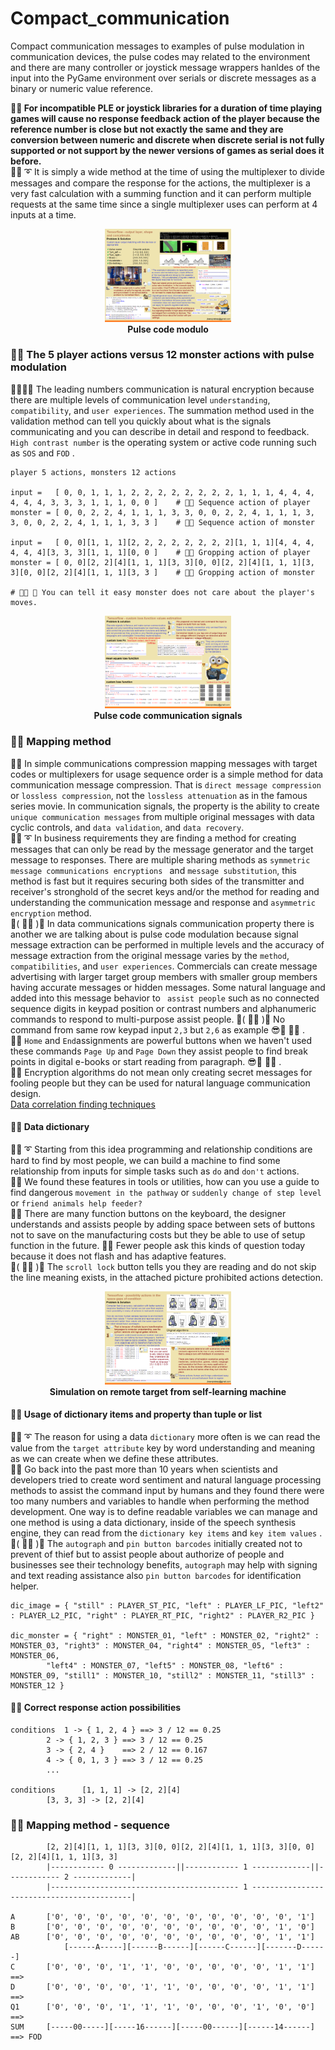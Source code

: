 # Compact_communication
Compact communication messages to examples of pulse modulation in communication devices, the pulse codes may related to the environment and there are many controller or joystick message wrappers hanldes of the input into the PyGame environment over serials or discrete messages as a binary or numeric value reference.

<b> 🧸💬 For incompatible PLE or joystick libraries for a duration of time playing games will cause no response feedback action of the player because the reference number is close but not exactly the same and they are conversion between numeric and discrete when discrete serial is not fully supported or not support by the newer versions of games as serial does it before. </b></br>
🐑💬 ➰ It is simply a wide method at the time of using the multiplexer to divide messages and compare the response for the actions, the multiplexer is a very fast calculation with a summing function and it can perform multiple requests at the same time since a single multiplexer uses can perform at 4 inputs at a time. </br>

<p align="center" width="100%">
    <img width="40%" src="https://github.com/jkaewprateep/Compact_communication/blob/main/cascade_communication.png"> </br>
    <b> Pulse code modulo </b>
</p>

### 🧸💬 The 5 player actions versus 12 monster actions with pulse modulation

🐨🎁🎵🎶 The leading numbers communication is natural encryption because there are multiple levels of communication level ```understanding```, ```compatibility```, and ```user experiences```. The summation method used in the validation method can tell you quickly about what is the signals communicating and you can describe in detail and respond to feedback. ```High contrast number``` is the operating system or active code running such as ```SOS``` and ```FOD``` . </br>

```
player 5 actions, monsters 12 actions

input =   [ 0, 0, 1, 1, 1, 2, 2, 2, 2, 2, 2, 2, 2, 1, 1, 1, 4, 4, 4, 4, 4, 4, 3, 3, 3, 1, 1, 1, 0, 0 ]    # 🧸💬 Sequence action of player 
monster = [ 0, 0, 2, 2, 4, 1, 1, 1, 3, 3, 0, 0, 2, 2, 4, 1, 1, 1, 3, 3, 0, 0, 2, 2, 4, 1, 1, 1, 3, 3 ]    # 🧸💬 Sequence action of monster

input =   [ 0, 0][1, 1, 1][2, 2, 2, 2, 2, 2, 2, 2][1, 1, 1][4, 4, 4, 4, 4, 4][3, 3, 3][1, 1, 1][0, 0 ]    # 🧸💬 Gropping action of player
monster = [ 0, 0][2, 2][4][1, 1, 1][3, 3][0, 0][2, 2][4][1, 1, 1][3, 3][0, 0][2, 2][4][1, 1, 1][3, 3 ]    # 🧸💬 Gropping action of monster

# 👧💬 🎈 You can tell it easy monster does not care about the player's moves.
```

<p align="center" width="100%">
    <img width="40%" src="https://github.com/jkaewprateep/Compact_communication/blob/main/pulse_code_modulation.png"> </br>
    <b> Pulse code communication signals </b>
</p>

### 🧸💬 Mapping method

🐐💬 In simple communications compression mapping messages with target codes or multiplexers for usage sequence order is a simple method for data communication message compression. That is ```direct message compression``` or ```lossless compression```, not the ```lossless attenuation``` as in the famous series movie. In communication signals, the property is the ability to create ```unique communication messages``` from multiple original messages with data cyclic controls, and ```data validation```, and ```data recovery```. </br>
🐑💬 ➰ In business requirements they are finding a method for creating messages that can only be read by the message generator and the target message to responses. There are multiple sharing methods as ```symmetric message communications encryptions ``` and ```message substitution```, this method is fast but it requires securing both sides of the transmitter and receiver's stronghold of the secret keys and/or the method for reading and understanding the communication message and response and ```asymmetric encryption``` method. </br>
💃( 👩‍🏫 )💬 In data communications signals communication property there is another we are talking about is pulse code modulation because signal message extraction can be performed in multiple levels and the accuracy of message extraction from the original message varies by the ```method```, ```compatibilities```, and ```user experiences```. Commercials can create message advertising with larger target group members with smaller group members having accurate messages or hidden messages. Some natural language and added into this message behavior to ``` assist people``` such as no connected sequence digits in keypad position or contrast numbers and alphanumeric commands to respond to multi-purpose assist people. 💃( 👩‍🏫 )💬 No command from same row keypad input ```2,3``` but ```2,6``` as example 😎💬 🎵🎶 . </br>
🦭💬 ```Home``` and ```End```assignments are powerful buttons when we haven't used these commands ```Page Up``` and ```Page Down``` they assist people to find break points in digital e-books or start reading from paragraph. 😎💬 🎵🎶 . </br>
🦤💬 Encryption algorithms do not mean only creating secret messages for fooling people but they can be used for natural language communication design. </br>
[ Data correlation finding techniques ](https://github.com/jkaewprateep/lessonfrom_Introduction_to_Data_Science_in_Python/blob/main/README.md)


#### 🧸💬 Data dictionary

🐑💬 ➰ Starting from this idea programming and relationship conditions are hard to find by most people, we can build a machine to find some relationship from inputs for simple tasks such as ```do``` and ```don't``` actions. </br>
🧸💬 We found these features in tools or utilities, how can you use a guide to find dangerous ```movement in the pathway``` or ```suddenly change of step level``` or ```friend animals help feeder?``` </br>
🐐💬 There are many function buttons on the keyboard, the designer understands and assists people by adding space between sets of buttons not to save on the manufacturing costs but they be able to use of setup function in the future. 🐐💬 Fewer people ask this kinds of question today because it does not flash and has adaptive features. </br>
💃( 👩‍🏫 )💬 The ```scroll lock``` button tells you they are reading and do not skip the line meaning exists, in the attached picture prohibited actions detection. </br>

<p align="center" width="100%">
    <img width="40%" src="https://github.com/jkaewprateep/Compact_communication/blob/main/monster_response_simulation.png"> </br>
    <b> Simulation on remote target from self-learning machine </b>
</p>

#### 🧸💬 Usage of dictionary items and property than tuple or list

🐑💬 ➰ The reason for using a data ```dictionary``` more often is we can read the value from the ```target attribute``` key by word understanding and meaning as we can create when we define these attributes. </br>
🦤💬 Go back into the past more than 10 years when scientists and developers tried to create word sentiment and natural language processing methods to assist the command input by humans and they found there were too many numbers and variables to handle when performing the method development. One way is to define readable variables we can manage and one method is using a data dictionary, inside of the speech synthesis engine, they can read from the ```dictionary key items``` and ```key item values``` . </br>
💃( 👩‍🏫 )💬 The ```autograph``` and ```pin button barcodes``` initially created not to prevent of thief but to assist people about authorize of people and businesses see their technology benefits, ```autograph``` may help with signing and text reading assistance also ```pin button barcodes``` for identification helper. </br>

```
dic_image = { "still" : PLAYER_ST_PIC, "left" : PLAYER_LF_PIC, "left2" : PLAYER_L2_PIC, "right" : PLAYER_RT_PIC, "right2" : PLAYER_R2_PIC }

dic_monster = { "right" : MONSTER_01, "left" : MONSTER_02, "right2" : MONSTER_03, "right3" : MONSTER_04, "right4" : MONSTER_05, "left3" : MONSTER_06,
		"left4" : MONSTER_07, "left5" : MONSTER_08, "left6" : MONSTER_09, "still1" : MONSTER_10, "still2" : MONSTER_11, "still3" : MONSTER_12 }
```

#### 🧸💬 Correct response action possibilities

```
conditions 	1 -> { 1, 2, 4 } ==> 3 / 12 == 0.25
		2 -> { 1, 2, 3 } ==> 3 / 12 == 0.25
		3 -> { 2, 4 }    ==> 2 / 12 == 0.167
		4 -> { 0, 1, 3 } ==> 3 / 12 == 0.25
		...

conditions  	[1, 1, 1] -> [2, 2][4]
		[3, 3, 3] -> [2, 2][4]
```

### 🧸💬 Mapping method - sequence
```
		[2, 2][4][1, 1, 1][3, 3][0, 0][2, 2][4][1, 1, 1][3, 3][0, 0][2, 2][4][1, 1, 1][3, 3]
		|------------ 0 -------------||------------ 1 -------------||------------ 2 -------------|
		|------------------------------------------ 1 -------------------------------------------|
			
A		['0', '0', '0', '0', '0', '0', '0', '0', '0', '0', '0', '1']
B		['0', '0', '0', '0', '0', '0', '0', '0', '0', '0', '1', '0']
AB		['0', '0', '0', '0', '0', '0', '0', '0', '0', '0', '1', '1']
			[------A-----][------B------][------C------][-------D------]
C		['0', '0', '0', '1', '1', '0', '0', '0', '0', '0', '1', '1']	==> 
D		['0', '0', '0', '0', '1', '1', '0', '0', '0', '0', '1', '1']	==> 
Q1		['0', '0', '0', '1', '1', '1', '0', '0', '0', '1', '0', '0']	==> 
SUM		[-----00-----][-----16------][-----00------][------14------]	==> FOD
```
